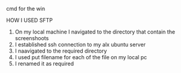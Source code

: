 cmd for the win

HOW I USED SFTP
1. On my local machine I navigated to the directory that contain the screenshoots
2. I established ssh connection to my alx ubuntu server
3. I naavigated to the required directory
4. I used put filename for each of the file on my local pc
5. I  renamed it as required
